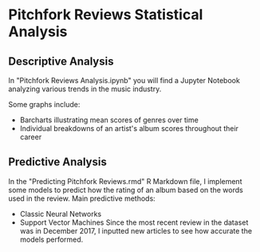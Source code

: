 # Pitchfork Reviews Statistical Analysis
## Descriptive Analysis
In "Pitchfork Reviews Analysis.ipynb" you will find a Jupyter Notebook analyzing various trends in the music industry.

Some graphs include:
* Barcharts illustrating mean scores of genres over time
* Individual breakdowns of an artist's album scores throughout their career
## Predictive Analysis
In the "Predicting Pitchfork Reviews.rmd" R Markdown file, I implement some models to predict how the rating of an album based on the words used in the review.
Main predictive methods:
* Classic Neural Networks
* Support Vector Machines
Since the most recent review in the dataset was in December 2017, I inputted new articles to see how accurate the models performed.
